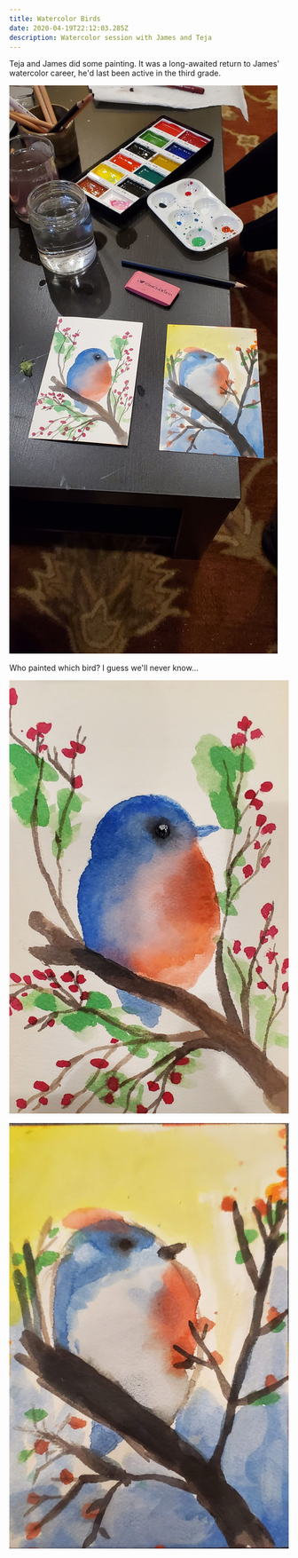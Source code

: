 ```yaml
---
title: Watercolor Birds
date: 2020-04-19T22:12:03.285Z
description: Watercolor session with James and Teja
---
```


Teja and James did some painting. 
It was a long-awaited return to James' watercolor career, he'd last been active in the third grade.

![pic-both](20200416_193757.jpg)

Who painted which bird? I guess we'll never know...

![pic-nice](20200416_193753.jpg)

![pic-terrible](20200416_193503.jpg)
